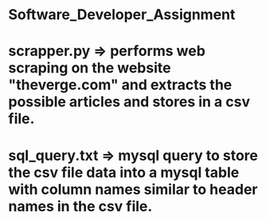 # Software_Developer_Assignment

# scrapper.py => performs web scraping on the website "theverge.com" and extracts the possible articles and stores in a csv file.

# sql_query.txt => mysql query to store the csv file data into a mysql table with column names similar to header names in the csv file.
